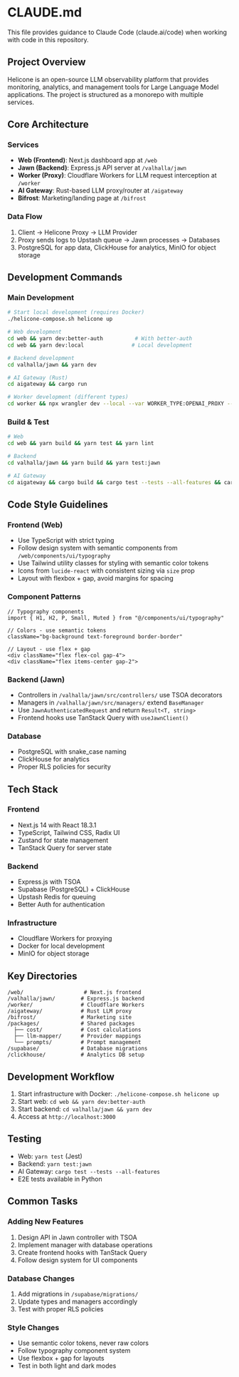 # CLAUDE.md

This file provides guidance to Claude Code (claude.ai/code) when working with code in this repository.

## Project Overview

Helicone is an open-source LLM observability platform that provides monitoring, analytics, and management tools for Large Language Model applications. The project is structured as a monorepo with multiple services.

## Core Architecture

### Services
- **Web (Frontend)**: Next.js dashboard app at `/web`
- **Jawn (Backend)**: Express.js API server at `/valhalla/jawn`
- **Worker (Proxy)**: Cloudflare Workers for LLM request interception at `/worker`
- **AI Gateway**: Rust-based LLM proxy/router at `/aigateway`
- **Bifrost**: Marketing/landing page at `/bifrost`

### Data Flow
1. Client → Helicone Proxy → LLM Provider
2. Proxy sends logs to Upstash queue → Jawn processes → Databases
3. PostgreSQL for app data, ClickHouse for analytics, MinIO for object storage

## Development Commands

### Main Development
```bash
# Start local development (requires Docker)
./helicone-compose.sh helicone up

# Web development
cd web && yarn dev:better-auth          # With better-auth
cd web && yarn dev:local               # Local development

# Backend development
cd valhalla/jawn && yarn dev

# AI Gateway (Rust)
cd aigateway && cargo run

# Worker development (different types)
cd worker && npx wrangler dev --local --var WORKER_TYPE:OPENAI_PROXY --port 8787
```

### Build & Test
```bash
# Web
cd web && yarn build && yarn test && yarn lint

# Backend
cd valhalla/jawn && yarn build && yarn test:jawn

# AI Gateway
cd aigateway && cargo build && cargo test --tests --all-features && cargo clippy
```

## Code Style Guidelines

### Frontend (Web)
- Use TypeScript with strict typing
- Follow design system with semantic components from `/web/components/ui/typography`
- Use Tailwind utility classes for styling with semantic color tokens
- Icons from `lucide-react` with consistent sizing via `size` prop
- Layout with flexbox + gap, avoid margins for spacing

### Component Patterns
```tsx
// Typography components
import { H1, H2, P, Small, Muted } from "@/components/ui/typography"

// Colors - use semantic tokens
className="bg-background text-foreground border-border"

// Layout - use flex + gap
<div className="flex flex-col gap-4">
<div className="flex items-center gap-2">
```

### Backend (Jawn)
- Controllers in `/valhalla/jawn/src/controllers/` use TSOA decorators
- Managers in `/valhalla/jawn/src/managers/` extend `BaseManager`
- Use `JawnAuthenticatedRequest` and return `Result<T, string>`
- Frontend hooks use TanStack Query with `useJawnClient()`

### Database
- PostgreSQL with snake_case naming
- ClickHouse for analytics
- Proper RLS policies for security

## Tech Stack

### Frontend
- Next.js 14 with React 18.3.1
- TypeScript, Tailwind CSS, Radix UI
- Zustand for state management
- TanStack Query for server state

### Backend
- Express.js with TSOA
- Supabase (PostgreSQL) + ClickHouse
- Upstash Redis for queuing
- Better Auth for authentication

### Infrastructure
- Cloudflare Workers for proxying
- Docker for local development
- MinIO for object storage

## Key Directories

```
/web/                   # Next.js frontend
/valhalla/jawn/        # Express.js backend
/worker/               # Cloudflare Workers
/aigateway/            # Rust LLM proxy
/bifrost/              # Marketing site
/packages/             # Shared packages
  ├── cost/            # Cost calculations
  ├── llm-mapper/      # Provider mappings
  └── prompts/         # Prompt management
/supabase/             # Database migrations
/clickhouse/           # Analytics DB setup
```

## Development Workflow

1. Start infrastructure with Docker: `./helicone-compose.sh helicone up`
2. Start web: `cd web && yarn dev:better-auth`
3. Start backend: `cd valhalla/jawn && yarn dev`
4. Access at `http://localhost:3000`

## Testing

- Web: `yarn test` (Jest)
- Backend: `yarn test:jawn`
- AI Gateway: `cargo test --tests --all-features`
- E2E tests available in Python

## Common Tasks

### Adding New Features
1. Design API in Jawn controller with TSOA
2. Implement manager with database operations
3. Create frontend hooks with TanStack Query
4. Follow design system for UI components

### Database Changes
1. Add migrations in `/supabase/migrations/`
2. Update types and managers accordingly
3. Test with proper RLS policies

### Style Changes
- Use semantic color tokens, never raw colors
- Follow typography component system
- Use flexbox + gap for layouts
- Test in both light and dark modes